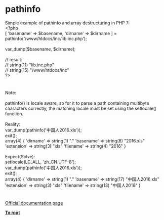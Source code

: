 # pathinfo




<div class="phpcode"><span class="html">
Simple example of pathinfo and array destructuring in PHP 7:<br><span class="default">&lt;?php<br></span><span class="keyword">[ </span><span class="string">&apos;basename&apos; </span><span class="keyword">=&gt; </span><span class="default">$basename</span><span class="keyword">, </span><span class="string">&apos;dirname&apos; </span><span class="keyword">=&gt; </span><span class="default">$dirname </span><span class="keyword">] = </span><span class="default">pathinfo</span><span class="keyword">(</span><span class="string">&apos;/www/htdocs/inc/lib.inc.php&apos;</span><span class="keyword">);<br><br></span><span class="default">var_dump</span><span class="keyword">(</span><span class="default">$basename</span><span class="keyword">, </span><span class="default">$dirname</span><span class="keyword">);<br><br></span><span class="comment">// result:<br>// string(11) &quot;lib.inc.php&quot;<br>// string(15) &quot;/www/htdocs/inc&quot;<br></span><span class="default">?&gt;</span>
</span>
</div>
  

#


<div class="phpcode"><span class="html">
Note:<br><br>pathinfo() is locale aware, so for it to parse a path containing multibyte characters correctly, the matching locale must be set using the setlocale() function. <br><br>Reality:<br>var_dump(pathinfo(&apos;&#x4E2D;&#x56FD;&#x4EBA;2016.xls&apos;));<br>exit();<br>array(4) { &apos;dirname&apos; =&gt; string(1) &quot;.&quot; &apos;basename&apos; =&gt; string(8) &quot;2016.xls&quot; &apos;extension&apos; =&gt; string(3) &quot;xls&quot; &apos;filename&apos; =&gt; string(4) &quot;2016&quot; } <br><br>Expect(Solve):<br>setlocale(LC_ALL, &apos;zh_CN.UTF-8&apos;);<br>var_dump(pathinfo(&apos;&#x4E2D;&#x56FD;&#x4EBA;2016.xls&apos;));<br>exit();<br>array(4) { &apos;dirname&apos; =&gt; string(1) &quot;.&quot; &apos;basename&apos; =&gt; string(17) &quot;&#x4E2D;&#x56FD;&#x4EBA;2016.xls&quot; &apos;extension&apos; =&gt; string(3) &quot;xls&quot; &apos;filename&apos; =&gt; string(13) &quot;&#x4E2D;&#x56FD;&#x4EBA;2016&quot; }</span>
</div>
  

#

[Official documentation page](https://www.php.net/manual/en/function.pathinfo.php)

**[To root](/README.md)**